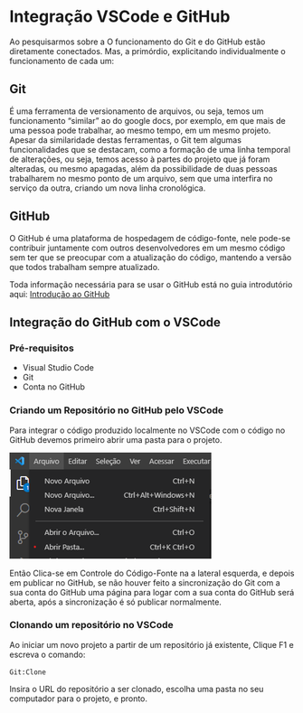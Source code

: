 # Integração VSCode e GitHub

Ao pesquisarmos sobre a O funcionamento do Git e do GitHub estão diretamente conectados. Mas, a primórdio, explicitando individualmente o funcionamento de cada um:

## Git
 É uma ferramenta de versionamento de arquivos, ou seja, temos um funcionamento “similar” ao do google docs, por exemplo, em que mais de uma pessoa pode trabalhar, ao mesmo tempo, em um mesmo projeto. Apesar da similaridade destas ferramentas, o Git tem algumas funcionalidades que se destacam, como a formação de uma linha temporal de alterações, ou seja, temos acesso à partes do projeto que já foram alteradas, ou mesmo apagadas, além da possibilidade de duas pessoas trabalharem no mesmo ponto de um arquivo, sem que uma interfira no serviço da outra, criando um nova linha cronológica.

## GitHub 
O GitHub é uma plataforma de hospedagem de código-fonte, nele pode-se contribuir juntamente com outros desenvolvedores em um mesmo código sem ter que se preocupar com a atualização do código, mantendo a versão que todos trabalham sempre atualizado.

Toda informação necessária para se usar o GitHub está no guia introdutório aqui:
[Introdução ao GitHub](https://docs.github.com/pt/get-started) 

## Integração do GitHub com o VSCode

### Pré-requisitos
- Visual Studio Code
- Git
- Conta no GitHub 

### Criando um Repositório no GitHub pelo VSCode

Para integrar o código produzido localmente no VSCode com o código no GitHub devemos primeiro abrir uma pasta para o projeto.

![pic1](/media/git/p1.png)

Então Clica-se em Controle do Código-Fonte na a lateral esquerda, e depois em publicar no GitHub, se não houver feito a sincronização do Git com a sua conta do GitHub uma página para logar com a sua conta do GitHub será aberta, após a sincronização é só publicar normalmente.

### Clonando um repositório no VSCode

Ao iniciar um novo projeto a partir de um repositório já existente, Clique F1 e escreva o comando: 
```
Git:Clone
```
Insira o URL do repositório a ser clonado, escolha uma pasta no seu computador para o projeto, e pronto.